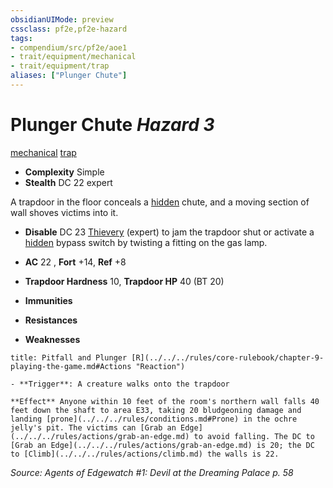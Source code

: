 ```yaml
---
obsidianUIMode: preview
cssclass: pf2e,pf2e-hazard
tags:
- compendium/src/pf2e/aoe1
- trait/equipment/mechanical
- trait/equipment/trap
aliases: ["Plunger Chute"]
---
```

# Plunger Chute *Hazard 3*  
[mechanical](mechanical.md)  [trap](trap.md)  

- **Complexity** Simple
- **Stealth** DC 22 expert  

A trapdoor in the floor conceals a [hidden](conditions.md#Hidden) chute, and a moving section of wall shoves victims into it.

- **Disable** DC 23 [Thievery](../../skills.md#Thievery) (expert) to jam the trapdoor shut or activate a [hidden](conditions.md#Hidden) bypass switch by twisting a fitting on the gas lamp.  

- **AC** 22 , **Fort** +14, **Ref** +8
- **Trapdoor Hardness** 10, **Trapdoor HP** 40 (BT 20)
- **Immunities** 
- **Resistances** 
- **Weaknesses** 
     
```ad-embed-ability
title: Pitfall and Plunger [R](../../../rules/core-rulebook/chapter-9-playing-the-game.md#Actions "Reaction")

- **Trigger**: A creature walks onto the trapdoor

**Effect** Anyone within 10 feet of the room's northern wall falls 40 feet down the shaft to area E33, taking 20 bludgeoning damage and landing [prone](../../../rules/conditions.md#Prone) in the ochre jelly's pit. The victims can [Grab an Edge](../../../rules/actions/grab-an-edge.md) to avoid falling. The DC to [Grab an Edge](../../../rules/actions/grab-an-edge.md) is 20; the DC to [Climb](../../../rules/actions/climb.md) the walls is 22.
```

*Source: Agents of Edgewatch #1: Devil at the Dreaming Palace p. 58*

